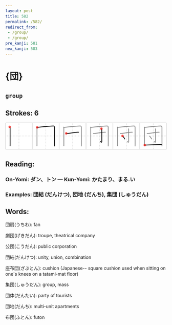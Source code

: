 ```yaml
---
layout: post
title: 582
permalink: /582/
redirect_from:
 - /group/
 - /group/
pre_kanji: 581
nex_kanji: 583
---
```


# {団}

## `group`

## Strokes: 6

<div class="stroke"><img src="../images/E59BA3.png" /></div>

## Reading:

### On-Yomi: ダン、トン &mdash; Kun-Yomi: かたまり、まる.い

### Examples: 団結 (だんけつ), 団地 (だんち), 集団 (しゅうだん)

## Words:

団扇(うちわ): fan

劇団(げきだん): troupe, theatrical company

公団(こうだん): public corporation

団結(だんけつ): unity, union, combination

座布団(ざぶとん): cushion (Japanese-- square cushion used when sitting on one´s knees on a tatami-mat floor)

集団(しゅうだん): group, mass

団体(だんたい): party of tourists

団地(だんち): multi-unit apartments

布団(ふとん): futon
